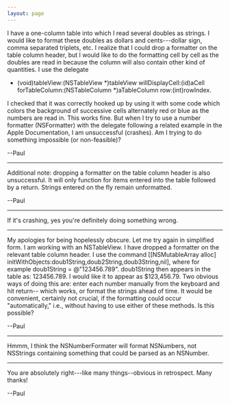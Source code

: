 ```yaml
---
layout: page
---
```




I have a one-column table into which I read several doubles as strings. I would like to format these doubles as dollars and cents---dollar sign, comma separated triplets, etc.  I realize that I could drop a formatter on the table column header, but I would like to do the formatting cell by cell as the doubles are read in because the column will also contain other kind of quantities.
I use the delegate 
 - (void)tableView:(NSTableView *)tableView willDisplayCell:(id)aCell forTableColumn:(NSTableColumn *)aTableColumn row:(int)rowIndex.
 
I checked that it was correctly hooked up by using it with some code which colors the background of successive cells alternately red or blue as the numbers are read in.  This works fine. But when I try to use a number formatter (NSFormatter) with the delegate following a related example in the Apple Documentation, I am unsuccessful (crashes).  Am I trying to do something impossible (or non-feasible)?

--Paul

----

Additional note: dropping a formatter on the table column header is also unsuccessful.  It will only function for items entered into the table followed by a return.  Strings entered on the fly remain unformatted.

--Paul

----

If it's crashing, yes you're definitely doing something wrong.

----

My apologies for being hopelessly obscure.  Let me try again in simplified form. I am working with an NSTableView. I have dropped a formatter on the relevant table column header. I use the command 
[[NSMutableArray alloc] initWithObjects:doub1String,doub2String,doub3String,nil], where for example doub1String = @"123456.789". doub1String then appears in the table as: 123456.789. I would like it to appear as $123,456.79.  Two obvious ways of doing this are: enter each number manually from the keyboard and hit return-- which works, or format the strings ahead of time.
	It would be convenient, certainly not crucial, if the formatting could occur "automatically," i.e., without having to use either of these methods.  Is this possible?

--Paul

----

Hmmm, I think the NSNumberFormater will format NSNumbers, not NSStrings containing something that could be parsed as an NSNumber.

----

You are absolutely right---like many things--obvious in retrospect.  Many thanks!

--Paul
